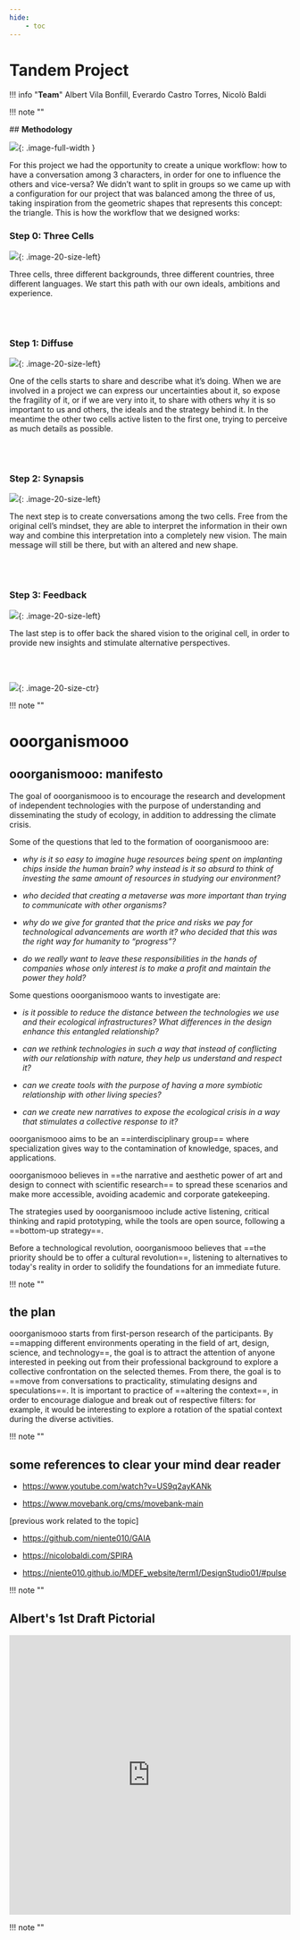 ```yaml
---
hide:
    - toc
---
```

# **Tandem Project**

!!! info "**Team**"
     Albert Vila Bonfill, Everardo Castro Torres, Nicolò Baldi

!!! note ""

## **Methodology**

![](processTotal.png){: .image-full-width }

For this project we had the opportunity to create a unique workflow: how to have a conversation among 3 characters, in order for one to influence the others and vice-versa? 
We didn’t want to split in groups so we came up with a configuration for our project that was balanced among the three of us, taking inspiration from the geometric shapes that represents this concept: the triangle.
This is how the workflow that we designed works:

### **Step 0: Three Cells**
![](<project images/process0.png>){: .image-20-size-left}

Three cells, three different backgrounds, three different countries, three different languages. 
We start this path with our own ideals, ambitions and experience. 
<div style="clear:both;"></div>
<br></br>

### **Step 1: Diffuse**

![](<project images/process1.png>){: .image-20-size-left}

One of the cells starts to share and describe what it’s doing. When we are involved in a project we can express our uncertainties about it, so expose the fragility of it, or if we are very into it, to share with others why it is so important to us and others, the ideals and the strategy behind it. 
In the meantime the other two cells active listen to the first one, trying to perceive as much details as possible. 
<div style="clear:both;"></div> 
<br></br>

### **Step 2: Synapsis**

![](<project images/process2.png>){: .image-20-size-left}

The next step is to create conversations among the two cells. Free from the original cell’s mindset, they are able to interpret the information in their own way and combine this interpretation into a completely new vision. 
The main message will still be there, but with an altered and new shape. 
<div style="clear:both;"></div> 
<br></br>

### **Step 3: Feedback**

![](<project images/process3.png>){: .image-20-size-left}

The last step is to offer back the shared vision to the original cell, in order to provide new insights and stimulate alternative perspectives. 
<div style="clear:both;"></div> 
<br></br>

![](<project images/process4.png>){: .image-20-size-ctr} 
<div style="clear:both;"></div>

!!! note ""

# **ooorganismooo**

## **ooorganismooo: manifesto**

The goal of ooorganismooo is to encourage the research and development of independent technologies with the purpose of understanding and disseminating the study of ecology, in addition to addressing the climate crisis.

Some of the questions that led to the formation of ooorganismooo are:

- *why is it so easy to imagine huge resources being spent on implanting chips inside the human brain?* *why instead is it so absurd to think of investing the same amount of resources in studying our environment?*

- *who decided that creating a metaverse was more important than trying to communicate with other organisms?*

- *why do we give for granted that the price and risks we pay for technological advancements are worth it?* *who decided that this was the right way for humanity to “progress”?*

- *do we really want to leave these responsibilities in the hands of companies whose only interest is to make a profit and maintain the power they hold?*


Some questions ooorganismooo wants to investigate are:

- *is it possible to reduce the distance between the technologies we use and their ecological infrastructures? What differences in the design enhance this entangled relationship?*

 - *can we rethink technologies in such a way that instead of conflicting with our relationship with nature, they help us understand and respect it?*
    
- *can we create tools with the purpose of having a more symbiotic relationship with other living species?*
    
- *can we create new narratives to expose the ecological crisis in a way that stimulates a collective response to it?*
    
ooorganismooo aims to be an ==interdisciplinary group== where specialization gives way to the contamination of knowledge, spaces, and applications.

ooorganismooo believes in ==the narrative and aesthetic power of art and design to connect with scientific research== to spread these scenarios and make more accessible, avoiding academic and corporate gatekeeping.

The strategies used by ooorganismooo include active listening, critical thinking and rapid prototyping, while the tools are open source, following a ==bottom-up strategy==.

Before a technological revolution, ooorganismooo believes that ==the priority should be to offer a cultural revolution==, listening to alternatives to today's reality in order to solidify the foundations for an immediate future.

!!! note ""

## **the plan** 
ooorganismooo starts from first-person research of the participants.
By ==mapping different environments operating in the field of art, design, science, and technology==, the goal is to attract the attention of anyone interested in peeking out from their professional background to explore a collective confrontation on the selected themes.
From there, the goal is to ==move from conversations to practicality, stimulating designs and speculations==.
It is important to practice of ==altering the context==, in order to encourage dialogue and break out of respective filters: for example, it would be interesting to explore a rotation of the spatial context during the diverse activities.

!!! note ""

## **some references to clear your mind dear reader**

- https://www.youtube.com/watch?v=US9q2ayKANk

- https://www.movebank.org/cms/movebank-main

[previous work related to the topic]

- https://github.com/niente010/GAIA

- https://nicolobaldi.com/SPIRA

- https://niente010.github.io/MDEF_website/term1/DesignStudio01/#pulse

!!! note ""

## **Albert's 1st Draft Pictorial**

<iframe 
    src="https://docs.google.com/presentation/d/e/2PACX-1vRaFr4dV20LRlSXwdKME7Zhf_3ybIiNLH9Q64-jN7NeXQ3QuXn6SOHnsfS0ZFVKwI6X1WipqK6o5wjX/embed?start=false&loop=false&delayms=3000" 
    frameborder="0" 
    width="100%" 
    height="500" 
    allowfullscreen="true" 
    mozallowfullscreen="true" 
    webkitallowfullscreen="true">
</iframe>

!!! note ""
